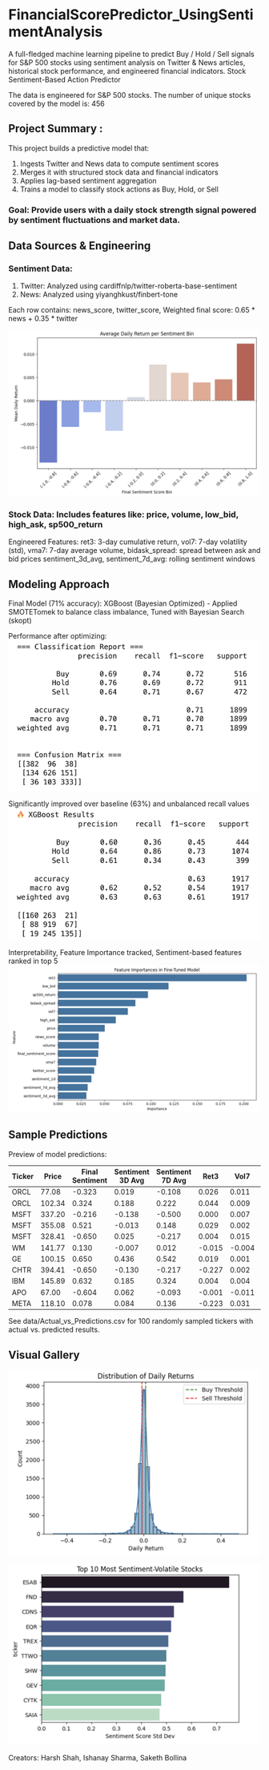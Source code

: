 # FinancialScorePredictor_UsingSentimentAnalysis
A full-fledged machine learning pipeline to predict Buy / Hold / Sell signals for S&P 500 stocks using sentiment analysis on Twitter & News articles, historical stock performance, and engineered financial indicators. Stock Sentiment-Based Action Predictor

The data is engineered for S&P 500 stocks. The number of unique stocks covered by the model is: 456

## **Project Summary :**

This project builds a predictive model that: 
1) Ingests Twitter and News data to compute sentiment scores
2) Merges it with structured stock data and financial indicators
3) Applies lag-based sentiment aggregation
4) Trains a model to classify stock actions as Buy, Hold, or Sell

### **Goal:** Provide users with a daily stock strength signal powered by sentiment fluctuations and market data.

## **Data Sources & Engineering**

### **Sentiment Data:**
1) Twitter: Analyzed using cardiffnlp/twitter-roberta-base-sentiment
2) News: Analyzed using yiyanghkust/finbert-tone

Each row contains: news_score, twitter_score, Weighted final score: 0.65 * news + 0.35 * twitter

![SentimentPerformance](visualization/Sentiment_performance.png)

### **Stock Data:** Includes features like: price, volume, low_bid, high_ask, sp500_return
Engineered Features: ret3: 3-day cumulative return, vol7: 7-day volatility (std), vma7: 7-day average volume, bidask_spread: spread between ask and bid prices
sentiment_3d_avg, sentiment_7d_avg: rolling sentiment windows

## **Modeling Approach**

Final Model (71% accuracy): XGBoost (Bayesian Optimized) - Applied SMOTETomek to balance class imbalance, Tuned with Bayesian Search (skopt)

Performance after optimizing:
![FinalModel](visualization/Bayes_XGB.png)

Significantly improved over baseline (63%) and unbalanced recall values 
![BaselineModel](visualization/Baseline_model.png)

Interpretability, Feature Importance tracked, Sentiment-based features ranked in top 5
![FeatureImportance](visualization/Feature_Imp_final.png)


## **Sample Predictions**

Preview of model predictions:

| Ticker | Price   | Final Sentiment | Sentiment 3D Avg | Sentiment 7D Avg | Ret3   | Vol7   | Actual Action | Predicted Action |
|--------|---------|------------------|------------------|------------------|--------|--------|----------------|-------------------|
| ORCL   | 77.08   | -0.323           | 0.019            | -0.108           | 0.026  | 0.011  | Buy            | Buy               |
| ORCL   | 102.34  | 0.324            | 0.188            | 0.222            | 0.044  | 0.009  | Buy            | Buy               |
| MSFT   | 337.20  | -0.216           | -0.138           | -0.500           | 0.000  | 0.007  | Buy            | Buy               |
| MSFT   | 355.08  | 0.521            | -0.013           | 0.148            | 0.029  | 0.002  | Sell           | Buy               |
| MSFT   | 328.41  | -0.650           | 0.025            | -0.217           | 0.004  | 0.015  | Buy            | Buy               |
| WM     | 141.77  | 0.130            | -0.007           | 0.012            | -0.015 | -0.004 | Hold           | Hold              |
| GE     | 100.15  | 0.650            | 0.436            | 0.542            | 0.019  | 0.001  | Hold           | Hold              |
| CHTR   | 394.41  | -0.650           | -0.130           | -0.217           | -0.227 | 0.002  | Sell           | Sell              |
| IBM    | 145.89  | 0.632            | 0.185            | 0.324            | 0.004  | 0.004  | Hold           | Hold              |
| APO    | 67.00   | -0.604           | 0.062            | -0.093           | -0.001 | -0.011 | Hold           | Hold              |
| META   | 118.10  | 0.078            | 0.084            | 0.136            | -0.223 | 0.031  | Buy            | Buy               |

See data/Actual_vs_Predictions.csv for 100 randomly sampled tickers with actual vs. predicted results.


## **Visual Gallery**

![ThresholdStocksRange](visualization/Threshold_range.png)

![Top10SentimentVolatileStocks](visualization/Top_10_sentiment_volatile_stocks.png)

Creators: Harsh Shah, Ishanay Sharma, Saketh Bollina
